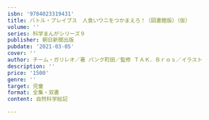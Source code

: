 ```yaml
---
isbn: '9784023319431'
title: バトル・ブレイブス　人食いワニをつかまえろ！（図書館版）（仮）
volume: ''
series: 科学まんがシリーズ９
publisher: 朝日新聞出版
pubdate: '2021-03-05'
cover: ''
author: チーム・ガリレオ／著 パンク町田／監修 ＴＡＫ．Ｂｒｏｓ／イラスト
description: ''
price: '1500'
genre: ''
target: 児童
format: 全集・双書
content: 自然科学総記

---
```

